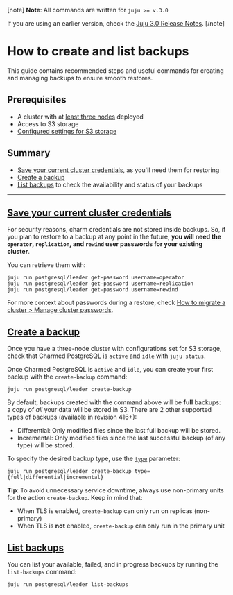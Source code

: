 [note]
**Note**: All commands are written for `juju >= v.3.0`

If you are using an earlier version, check the [Juju 3.0 Release Notes](https://juju.is/docs/juju/roadmap#heading--juju-3-0-0---22-oct-2022).
[/note]

# How to create and list backups

This guide contains recommended steps and useful commands for creating and managing backups to ensure smooth restores.

## Prerequisites
* A cluster with at [least three nodes](/t/9689?channel=14/stable) deployed
* Access to S3 storage
* [Configured settings for S3 storage](/t/9681?channel=14/stable)

## Summary
- [Save your current cluster credentials](#heading--save-credentials), as you'll need them for restoring
- [Create a backup](#heading--create-backup) 
- [List backups](#heading--list-backups) to check the availability and status of your backups

---

<a href="#heading--save-credentials"><h2 id="heading--save-credentials">Save your current cluster credentials</h2></a>
For security reasons, charm credentials are not stored inside backups. So, if you plan to restore to a backup at any point in the future, **you will need the `operator`, `replication`, and `rewind` user passwords for your existing cluster**.

You can retrieve them with:
```shell
juju run postgresql/leader get-password username=operator
juju run postgresql/leader get-password username=replication
juju run postgresql/leader get-password username=rewind
``` 
For more context about passwords during a restore, check [How to migrate a cluster > Manage cluster passwords](/t/9691#heading--manage-cluster-passwords).

<a href="#heading--create-backup"><h2 id="heading--create-backup">Create a backup</h2></a>
Once you have a three-node cluster with configurations set for S3 storage, check that Charmed PostgreSQL is `active` and `idle` with `juju status`. 

Once Charmed PostgreSQL is `active` and `idle`, you can create your first backup with the `create-backup` command:
```shell
juju run postgresql/leader create-backup
```
By default, backups created with the command above will be **full** backups: a copy of *all* your data will be stored in S3. There are 2 other supported types of backups (available in revision 416+):
* Differential: Only modified files since the last full backup will be stored.
* Incremental: Only modified files since the last successful backup (of any type) will be stored.

To specify the desired backup type, use the [`type`](https://charmhub.io/postgresql/actions#create-backup) parameter:
```shell
juju run postgresql/leader create-backup type={full|differential|incremental}
```

**Tip**: To avoid unnecessary service downtime, always use non-primary units for the action `create-backup`. Keep in mind that:
* When TLS is enabled, `create-backup` can only run on replicas (non-primary)
* When TLS is **not** enabled, `create-backup` can only run in the primary unit

<a href="#heading--list-backups"><h2 id="heading--list-backups">List backups</h2></a>
You can list your available, failed, and in progress backups by running the `list-backups` command:
```shell
juju run postgresql/leader list-backups
```
